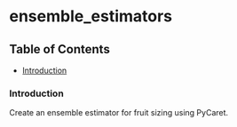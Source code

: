 # ensemble_estimators

## Table of Contents  

* [Introduction](#introduction)<a name="introduction"/>

### Introduction

Create an ensemble estimator for fruit sizing using PyCaret.